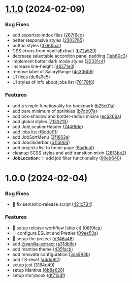 # [1.1.0](https://github.com/createdbymahmood/pixelsmithy/compare/v1.0.0...v1.1.0) (2024-02-09)

### Bug Fixes

- add exportsto index files ([267f6cd](https://github.com/createdbymahmood/pixelsmithy/commit/267f6cde9e6010d2b9a50dd6ef87d0b36a057bcd))
- better responsive styles ([2203765](https://github.com/createdbymahmood/pixelsmithy/commit/22037653ce86b3c492b0eb6f0596ef4bba7ce3aa))
- button styles ([37905cc](https://github.com/createdbymahmood/pixelsmithy/commit/37905cc17bc4211bbcd9efbd7fe05d44962663f0))
- CSS errors from VanillaExtract ([b72a520](https://github.com/createdbymahmood/pixelsmithy/commit/b72a520fc25aff661707ba749096a6a4b9e41f31))
- decrease selectable accordion panel padding ([1eb60c3](https://github.com/createdbymahmood/pixelsmithy/commit/1eb60c3fb7de11e372420b078cb0121c3ef1f28a))
- implement better dark mode styles ([22331c4](https://github.com/createdbymahmood/pixelsmithy/commit/22331c4035db501ad38e71e807c552814e53d8de))
- increase line-height ([46571e3](https://github.com/createdbymahmood/pixelsmithy/commit/46571e32e4eba8db3b693255e58858e979d65dd7))
- remove label of SalaryRange ([4c33606](https://github.com/createdbymahmood/pixelsmithy/commit/4c336065ea11e7fac9d4c47ee510d328e69cdb90))
- UI fixes ([de6a9c5](https://github.com/createdbymahmood/pixelsmithy/commit/de6a9c571c571e96192615bef3f8226cdf75338e))
- UI styles of info about jobs list ([78179f8](https://github.com/createdbymahmood/pixelsmithy/commit/78179f8aa70f2e37b2617115034e5a8dd97b90c3))

### Features

- add a simple functionality for bookmark ([b25c01a](https://github.com/createdbymahmood/pixelsmithy/commit/b25c01aa19c7056c78b9b3aa1bf20ef9a640d236))
- add bare minimum of sprinkles ([b7db07a](https://github.com/createdbymahmood/pixelsmithy/commit/b7db07a3da5c2411eb8c7477b853dc8f82a7be64))
- add box-shadow and border-radius mixins ([ec6266a](https://github.com/createdbymahmood/pixelsmithy/commit/ec6266a9d128ff974cb7aa67e8bc60ca6f0b4dfd))
- add global styles ([7133213](https://github.com/createdbymahmood/pixelsmithy/commit/7133213bba15af73d8d72daf7a53fefe6d42deb1))
- add JobLocationHeader ([744f8de](https://github.com/createdbymahmood/pixelsmithy/commit/744f8deead893aad18667c022c97bc5645609877))
- add jobs list ([f6dde91](https://github.com/createdbymahmood/pixelsmithy/commit/f6dde918f26e14a998d93b3f941ab7efe5e3e7e0))
- add JobSortMenu ([2f1862e](https://github.com/createdbymahmood/pixelsmithy/commit/2f1862ed679153ff92aa7dbea3708ddeac34d050))
- add JobsSiderbar ([b115004](https://github.com/createdbymahmood/pixelsmithy/commit/b115004defd0d51b1095cf6bb91d5a302580112e))
- add projects list to home page ([8aa1eaf](https://github.com/createdbymahmood/pixelsmithy/commit/8aa1eaf990394058b1f66dcdd090f510d0aa135a))
- cleanup SCSS styles and add transition mixin ([28f3bb2](https://github.com/createdbymahmood/pixelsmithy/commit/28f3bb247368a9e093c2a6453796907d0b8b3265))
- **JobLocation:** :sparkles: add job filter functionality ([90eb640](https://github.com/createdbymahmood/pixelsmithy/commit/90eb6404c20ba112c28a6d6245ce3816533c1397))

# 1.0.0 (2024-02-04)

### Bug Fixes

- :green_heart: fix semantic-release script ([421c734](https://github.com/createdbymahmood/pixelsmithy/commit/421c7345a631ff9a12cc20d1aa3020e77e827cc3))

### Features

- :construction_worker: setup release workflow [skip ci] ([08f9fea](https://github.com/createdbymahmood/pixelsmithy/commit/08f9feac44fa64b432b12633467777ab6861c93f))
- :sparkles: configure ESLint and Prettier ([09ee50a](https://github.com/createdbymahmood/pixelsmithy/commit/09ee50a7e23668f15a9ad3666d9c9b3a77448404))
- :tada: setup the project ([d346a46](https://github.com/createdbymahmood/pixelsmithy/commit/d346a46a5c8c64376230068dc7e8a307b930e3e8))
- add [@vanilla-extract](https://github.com/vanilla-extract) ([a31db9c](https://github.com/createdbymahmood/pixelsmithy/commit/a31db9c4b4054d51ae478764951b43858d6f0e71))
- add mantine theme ([435facb](https://github.com/createdbymahmood/pixelsmithy/commit/435facbebeaa64c880a7898e60c0bbb295ef6657))
- add renovate configuration ([3ca993b](https://github.com/createdbymahmood/pixelsmithy/commit/3ca993b8e1a36a333c166146a4573fb072e8174b))
- add TS-reset ([a4dd9f7](https://github.com/createdbymahmood/pixelsmithy/commit/a4dd9f77c3d71cc454b7bd4247abc68b6c8d9550))
- setup jest ([3164c49](https://github.com/createdbymahmood/pixelsmithy/commit/3164c493270647392cee25516eb4f9f24a936a7d))
- setup Mantine ([6b8e628](https://github.com/createdbymahmood/pixelsmithy/commit/6b8e628bc6641a51910372f4b71c4adda57e62da))
- setup storybook ([df7134f](https://github.com/createdbymahmood/pixelsmithy/commit/df7134f397799541830dc2321cbe299ee574c197))
